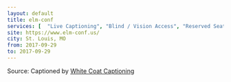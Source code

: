 ```yaml
---
layout: default
title: elm-conf
services: [  "Live Captioning", "Blind / Vision Access", "Reserved Seating Near Stage", "Mobility Access", "Quiet/Rest Area", "Restrooms: All-Gender / Gender-Neutral", "Service Animals Welcome" ]
site: https://www.elm-conf.us/
city: St. Louis, MO
from: 2017-09-29
to: 2017-09-29
---
```


Source: Captioned by [White Coat Captioning](http://www.whitecoatcaptioning.com/)
